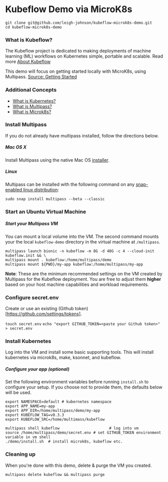 

# Kubeflow Demo via MicroK8s

```
git clone git@github.com/leigh-johnson/kubeflow-microk8s-demo.git
cd kubeflow-microk8s-demo
```

### What is Kubeflow?

The Kubeflow project is dedicated to making deployments of machine learning (ML) workflows on Kubernetes simple, portable and scalable. Read more [About Kubeflow](https://www.kubeflow.org/docs/about/kubeflow/)

This demo will focus on getting started locally with MicroK8s, using Multipass. [Source: Getting Started](https://www.kubeflow.org/docs/started/getting-started-multipass/)

### Additional Concepts

* [What is Kubernetes?](https://kubernetes.io/docs/concepts/overview/what-is-kubernetes/)
* [What is Multipass?](https://github.com/CanonicalLtd/multipass)
* [What is Microk8s?](https://microk8s.io/)


### Install Multipass

If you do not already have multipass installed, follow the directions below.

##### Mac OS X
Install Multipass using the native Mac OS [installer](https://github.com/CanonicalLtd/multipass/releases/download/2018.6.1/multipass-2018.6.1-full-Darwin-signed.zip).

##### Linux

Multipass can be installed with the following command on any [snap-enabled linux distribution](https://snapcraft.io):

```
sudo snap install multipass --beta --classic
```

### Start an Ubuntu Virtual Machine

##### Start your Multipass VM

You can mount a local volume into the VM. The second command mounts your the local `kubeflow-demo` directory in the virtual machine at `/multipass`.

```
multipass launch bionic -n kubeflow -m 8G -d 40G -c 4 --cloud-init kubeflow.init && \
multipass mount . kubeflow:/home/multipass/demo
multipass mount ${PWD}/my-app kubeflow:/home/multipass/my-app
```

**Note**: These are the minimum recommended settings on the VM created by Multipass for the Kubeflow deployment. You are free to adjust them **higher** based on your host machine capabilities and workload requirements.


### Configure secret.env

Create or use an existing (Github token)[https://github.com/settings/tokens].

`touch secret.env`
`echo "export GITHUB_TOKEN=<paste your Github token>" > secret.env`

### Install Kubernetes

Log into the VM and install some basic supporting tools. This will install kubernetes via microk8s, make, ksonnet, and kubeflow.

##### Configure your app (optional)

Set the following environment variables before running `install.sh` to configure your setup. If you choose not to provide them, the defaults below will be used.

```
export NAMESPACE=default # kubernetes namespace
export APP_NAME=my-app
export APP_DIR=/home/multipass/demo/my-app
export KUBEFLOW_TAG=v0.3.3
export KUBEFLOW_SRC=/home/multimass/kubeflow
```

```
multipass shell kubeflow                      # log into vm
source /home/multipass/demo/secret.env # set GITHUB_TOKEN environment variable in vm shell
./demo/install.sh  # install microk8s, kubeflow etc.
```

### Cleaning up

When you're done with this demo, delete & purge the VM you created.

`multipass delete kubeflow && multipass purge`